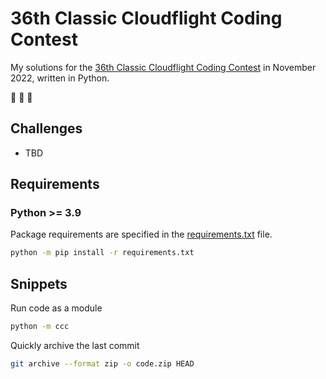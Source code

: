 # 36th Classic Cloudflight Coding Contest

My solutions for the [36th Classic Cloudflight Coding Contest](https://codingcontest.org/) in November 2022, written in Python.

:goat: :goat: :goat:

## Challenges

- TBD

## Requirements

### Python >= 3.9

Package requirements are specified in the [requirements.txt](requirements.txt) file.

```sh
python -m pip install -r requirements.txt
```

## Snippets

Run code as a module

```sh
python -m ccc
```

Quickly archive the last commit

```sh
git archive --format zip -o code.zip HEAD
```
